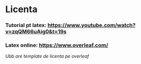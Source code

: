 # Licenta
### Tutorial pt latex: https://www.youtube.com/watch?v=zqQM66uAig0&t=19s
### Latex online: https://www.overleaf.com/
*Ubb are template de licenta pe overleaf*
